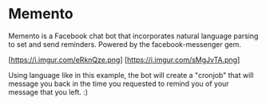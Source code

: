 
# Memento
Memento is a Facebook chat bot that incorporates natural language parsing to set and send reminders.
Powered by the facebook-messenger gem.

[https://i.imgur.com/eRknQze.png]
[https://i.imgur.com/sMgJvTA.png]

Using language like in this example, the bot will create a "cronjob" that will message you back in the time you requested to remind you of your message that you left. :)
